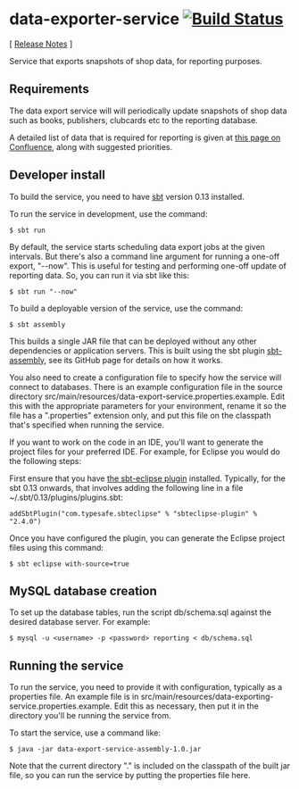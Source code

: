 # data-exporter-service [![Build Status](http://grisham:8111/app/rest/builds/buildType:%28id:Books_Platform_Mimir_DataExporterService_BuildTestPublish%29/statusIcon)](http://grisham:8111/viewType.html?buildTypeId=Books_Platform_Mimir_DataExporterService_BuildTestPublish&guest=1)

[ [Release Notes](http://jira.blinkbox.local/confluence/display/REL/Data+Exporter+Service+-+Release+Note) ]

Service that exports snapshots of shop data, for reporting purposes.

## Requirements

The data export service will will periodically update snapshots of shop data such as books, publishers, clubcards etc
to the reporting database.

A detailed list of data that is required for reporting is 
given at [this page on Confluence](https://tools.mobcastdev.com/confluence/display/AN/Reporting+DB+requirements+-+Shop+Data), along with suggested priorities.

## Developer install

To build the service, you need to have [sbt](acceptance-test/data-export-service-test.properties.example) version 0.13 installed.

To run the service in development, use the command:

```
$ sbt run
```

By default, the service starts scheduling data export jobs at the given intervals. But there's also a command
line argument for running a one-off export, "--now". This is useful for testing and performing one-off update 
of reporting data. So, you can run it via sbt like this:

```
$ sbt run "--now"
```

To build a deployable version of the service, use the command:

```
$ sbt assembly
```

This builds a single JAR file that can be deployed without any other dependencies or application servers.
This is built using the sbt plugin [sbt-assembly](https://github.com/sbt/sbt-assembly), see 
its GitHub page for details on how it works.

You also need to create a configuration file to specify how the service will connect to databases.
There is an example configuration file in the source directory src/main/resources/data-export-service.properties.example.
Edit this with the appropriate parameters for your environment, rename it so the file has a ".properties" extension only,
and put this file on the classpath that's specified when running the service.

If you want to work on the code in an IDE, you'll want to generate the project files for your preferred IDE.
For example, for Eclipse you would do the following steps:

First ensure that you have [the sbt-eclipse plugin](https://github.com/typesafehub/sbteclipse) installed. Typically, for the sbt 0.13 onwards, that involves adding the following line in a file ~/.sbt/0.13/plugins/plugins.sbt:

```
addSbtPlugin("com.typesafe.sbteclipse" % "sbteclipse-plugin" % "2.4.0")
```

Once you have configured the plugin, you can generate the Eclipse project files using this command:

```
$ sbt eclipse with-source=true
```

## MySQL database creation

To set up the database tables, run the script db/schema.sql 
against the desired database server. For example:

```
$ mysql -u <username> -p <password> reporting < db/schema.sql
```

## Running the service

To run the service, you need to provide it with configuration, typically as a properties file.
An example file is in src/main/resources/data-exporting-service.properties.example.
Edit this as necessary, then put it in the directory you'll be running the service from.  

To start the service, use a command like:

```
$ java -jar data-export-service-assembly-1.0.jar
```

Note that the current directory "." is included on the classpath of the built jar file, so
you can run the service by putting the properties file here.
